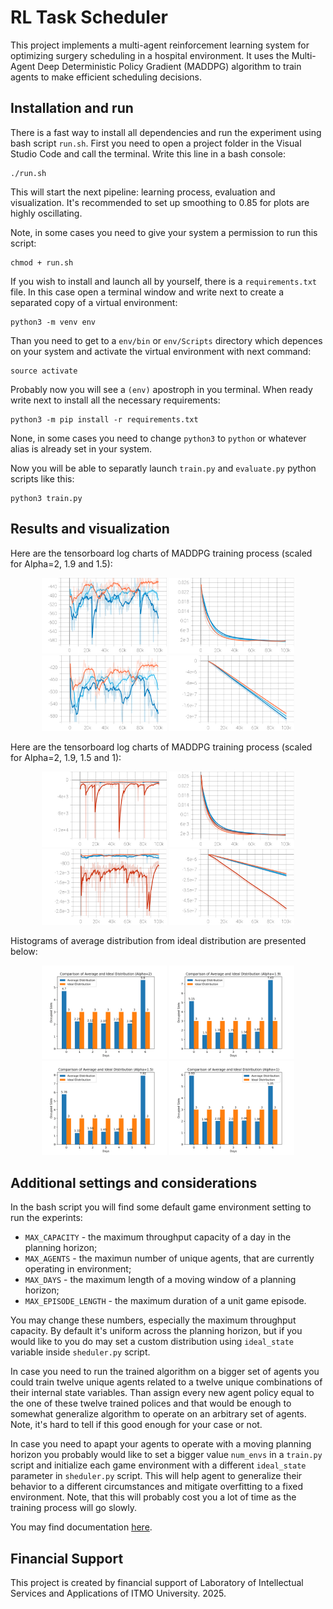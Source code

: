 # RL Task Scheduler

This project implements a multi-agent reinforcement learning system for optimizing surgery scheduling in a hospital environment. It uses the Multi-Agent Deep Deterministic Policy Gradient (MADDPG) algorithm to train agents to make efficient scheduling decisions.

## Installation and run
There is a fast way to install all dependencies and run the experiment using bash script `run.sh`. First you need to open a project folder in the Visual Studio Code and call the terminal. Write this line in a bash console:

```
./run.sh
```
This will start the next pipeline: learning process, evaluation and visualization. It's recommended to set up smoothing to 0.85 for plots are highly oscillating.

Note, in some cases you need to give your system a permission to run this script:
```
chmod + run.sh
```

If you wish to install and launch all by yourself, there is a `requirements.txt` file. In this case open a terminal window and write next to create a separated copy of a virtual environment:

```
python3 -m venv env
```
Than you need to get to a `env/bin` or `env/Scripts` directory which depences on your system and activate the virtual environment with next command:

```
source activate
```

Probably now you will see a `(env)` apostroph in you terminal. When ready write next to install all the necessary requirements:

```
python3 -m pip install -r requirements.txt
```
None, in some cases you need to change `python3` to `python` or whatever alias is already set in your system.

Now you will be able to separatly launch `train.py` and `evaluate.py` python scripts like this:

```
python3 train.py
```

## Results and visualization

Here are the tensorboard log charts of MADDPG training process (scaled for Alpha=2, 1.9 and 1.5):

<p align="center">
  <img src="assets/Avarage Fitnesses-4.svg" alt="fitness-1" width="200"/>
  <img src="assets/Average Approx KL-7.svg" alt="kl-1" width="200"/>
  <img src="assets/Average Scores-6.svg" alt="scores-1" width="200"/>
  <img src="assets/Cumulative Reward-6.svg" alt="scores-1" width="200"/>
</p>

Here are the tensorboard log charts of MADDPG training process (scaled for Alpha=2, 1.9, 1.5 and 1):

<p align="center">
  <img src="assets/Avarage Fitnesses-3.svg" alt="fitness-1" width="200"/>
  <img src="assets/Average Approx KL-6.svg" alt="kl-1" width="200"/>
  <img src="assets/Average Scores-5.svg" alt="scores-1" width="200"/>
  <img src="assets/Cumulative Reward-5.svg" alt="scores-1" width="200"/>
</p>

Histograms of average distribution from ideal distribution are presented below:

<p align="center">
  <img src="assets/distribution_chart2.svg" alt="dist-1" width="200"/>
  <img src="assets/distribution_chart19.svg" alt="kl-1" width="200"/>
  <img src="assets/distribution_chart15.svg" alt="scores-1" width="200"/>
  <img src="assets/distribution_chart1.svg" alt="scores-1" width="200"/>
</p>

## Additional settings and considerations

In the bash script you will find some default game environment setting to run the experints:
- `MAX_CAPACITY` - the maximum throughput capacity of a day in the planning horizon;
- `MAX_AGENTS` - the maximun number of unique agents, that are currently operating in environment;
- `MAX_DAYS` - the maximum length of a moving window of a planning horizon;
- `MAX_EPISODE_LENGTH` - the maximum duration of a unit game episode.

You may change these numbers, especially the maximum throughput capacity. By default it's uniform across the planning horizon, but if you would like to you do may set a custom distribution using `ideal_state` variable inside `sheduler.py` script.

In case you need to run the trained algorithm on a bigger set of agents you could train twelve unique agents related to a twelve unique combinations of their internal state variables. Than assign every new agent policy equal to the one of these twelve trained polices and that would be enough to somewhat generalize algorithm to operate on an arbitrary set of agents. Note, it's hard to tell if this good enough for your case or not.

In case you need to apapt your agents to operate with a moving planning horizon you probably would like to set a bigger value `num_envs` in a `train.py` script and initialize each game environment with a different `ideal_state` parameter in `sheduler.py` script. This will help agent to generalize their behavior to a different circumstances and mitigate overfitting to a fixed environment. Note, that this will probably cost you a lot of time as the training process will go slowly.

You may find documentation [here](https://github.com/artemisak/rl-task-scheduler/blob/main/DOCUMENTATION.md).

## Financial Support

This project is created by financial support of Laboratory of Intellectual Services and Applications of ITMO University. 2025.
